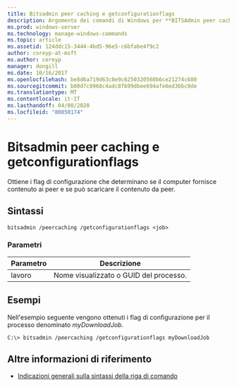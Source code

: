 ```yaml
---
title: Bitsadmin peer caching e getconfigurationflags
description: Argomento dei comandi di Windows per **BITSAdmin peer caching** e **getconfigurationflags**, che ottiene i flag di configurazione che determinano se il computer fornisce contenuto ai peer e se può scaricare il contenuto dai peer.
ms.prod: windows-server
ms.technology: manage-windows-commands
ms.topic: article
ms.assetid: 124ddc15-3444-4bd5-96e5-c6bfabe4f9c2
author: coreyp-at-msft
ms.author: coreyp
manager: dongill
ms.date: 10/16/2017
ms.openlocfilehash: be8d6a719d63c8e9c6250320560b6ce21274c680
ms.sourcegitcommit: b00d7c8968c4adc8f699dbee694afe6ed36bc9de
ms.translationtype: MT
ms.contentlocale: it-IT
ms.lasthandoff: 04/08/2020
ms.locfileid: "80850174"
---
```

# <a name="bitsadmin-peercaching-and-getconfigurationflags"></a>Bitsadmin peer caching e getconfigurationflags

Ottiene i flag di configurazione che determinano se il computer fornisce contenuto ai peer e se può scaricare il contenuto da peer.

## <a name="syntax"></a>Sintassi

```
bitsadmin /peercaching /getconfigurationflags <job>
```

### <a name="parameters"></a>Parametri

| Parametro | Descrizione |
| -------------- | -------------- |
| lavoro | Nome visualizzato o GUID del processo. |

## <a name="examples"></a><a name=BKMK_examples></a>Esempi

Nell'esempio seguente vengono ottenuti i flag di configurazione per il processo denominato *myDownloadJob*.

```
C:\> bitsadmin /peercaching /getconfigurationflags myDownloadJob
```

## <a name="additional-references"></a>Altre informazioni di riferimento

- [Indicazioni generali sulla sintassi della riga di comando](command-line-syntax-key.md)